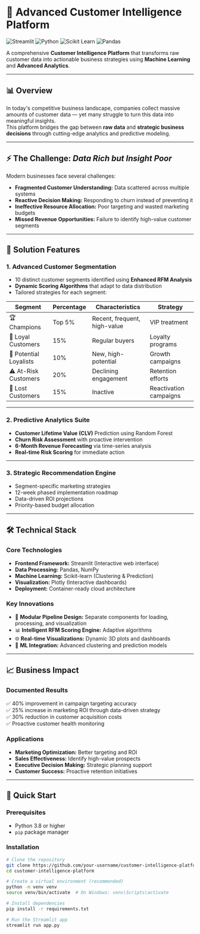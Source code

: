 # 🚀 Advanced Customer Intelligence Platform  

![Streamlit](https://img.shields.io/badge/Streamlit-FF4B4B?style=for-the-badge&logo=Streamlit&logoColor=white)
![Python](https://img.shields.io/badge/Python-3776AB?style=for-the-badge&logo=python&logoColor=white)
![Scikit Learn](https://img.shields.io/badge/Scikit_Learn-F7931E?style=for-the-badge&logo=scikit-learn&logoColor=white)
![Pandas](https://img.shields.io/badge/Pandas-150458?style=for-the-badge&logo=pandas&logoColor=white)

A comprehensive **Customer Intelligence Platform** that transforms raw customer data into actionable business strategies using **Machine Learning** and **Advanced Analytics**.

---

## 📊 Overview  

In today's competitive business landscape, companies collect massive amounts of customer data — yet many struggle to turn this data into meaningful insights.  
This platform bridges the gap between **raw data** and **strategic business decisions** through cutting-edge analytics and predictive modeling.

---

## ⚡ The Challenge: *Data Rich but Insight Poor*  

Modern businesses face several challenges:  

- **Fragmented Customer Understanding:** Data scattered across multiple systems  
- **Reactive Decision Making:** Responding to churn instead of preventing it  
- **Ineffective Resource Allocation:** Poor targeting and wasted marketing budgets  
- **Missed Revenue Opportunities:** Failure to identify high-value customer segments  

---

## 🎯 Solution Features  

### 1. Advanced Customer Segmentation  
- 10 distinct customer segments identified using **Enhanced RFM Analysis**  
- **Dynamic Scoring Algorithms** that adapt to data distribution  
- Tailored strategies for each segment:  

| Segment | Percentage | Characteristics | Strategy |
|----------|-------------|------------------|-----------|
| 🏆 Champions | Top 5% | Recent, frequent, high-value | VIP treatment |
| 💖 Loyal Customers | 15% | Regular buyers | Loyalty programs |
| 🌱 Potential Loyalists | 10% | New, high-potential | Growth campaigns |
| ⚠️ At-Risk Customers | 20% | Declining engagement | Retention efforts |
| 🔄 Lost Customers | 15% | Inactive | Reactivation campaigns |

---

### 2. Predictive Analytics Suite  
- **Customer Lifetime Value (CLV)** Prediction using Random Forest  
- **Churn Risk Assessment** with proactive intervention  
- **6-Month Revenue Forecasting** via time-series analysis  
- **Real-time Risk Scoring** for immediate action  

---

### 3. Strategic Recommendation Engine  
- Segment-specific marketing strategies  
- 12-week phased implementation roadmap  
- Data-driven ROI projections  
- Priority-based budget allocation  

---

## 🛠 Technical Stack  

### Core Technologies  
- **Frontend Framework:** Streamlit (Interactive web interface)  
- **Data Processing:** Pandas, NumPy  
- **Machine Learning:** Scikit-learn (Clustering & Prediction)  
- **Visualization:** Plotly (Interactive dashboards)  
- **Deployment:** Container-ready cloud architecture  

### Key Innovations  
- 🧩 **Modular Pipeline Design:** Separate components for loading, processing, and visualization  
- 📊 **Intelligent RFM Scoring Engine:** Adaptive algorithms  
- 🌐 **Real-time Visualizations:** Dynamic 3D plots and dashboards  
- 🤖 **ML Integration:** Advanced clustering and prediction models  

---

## 📈 Business Impact  

### Documented Results  
✅ 40% improvement in campaign targeting accuracy  
✅ 25% increase in marketing ROI through data-driven strategy  
✅ 30% reduction in customer acquisition costs  
✅ Proactive customer health monitoring  

### Applications  
- **Marketing Optimization:** Better targeting and ROI  
- **Sales Effectiveness:** Identify high-value prospects  
- **Executive Decision Making:** Strategic planning support  
- **Customer Success:** Proactive retention initiatives  

---

## 🚀 Quick Start  

### Prerequisites  
- Python 3.8 or higher  
- `pip` package manager  

### Installation  

```bash
# Clone the repository
git clone https://github.com/your-username/customer-intelligence-platform.git
cd customer-intelligence-platform

# Create a virtual environment (recommended)
python -m venv venv
source venv/bin/activate  # On Windows: venv\Scripts\activate

# Install dependencies
pip install -r requirements.txt

# Run the Streamlit app
streamlit run app.py
